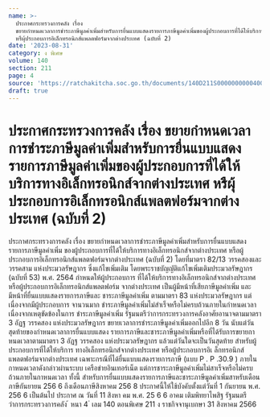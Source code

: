 ```yaml
---
name: >-
  ประกาศกระทรวงการคลัง เรื่อง
  ขยายกำหนดเวลาการชำระภาษีมูลค่าเพิ่มสำหรับการยื่นแบบแสดงรายการภาษีมูลค่าเพิ่มของผู้ประกอบการที่ได้ให้บริการทางอิเล็กทรอนิกส์จากต่างประเทศ
  หรืผุ้ประกอบการอิเล็กทรอนิกส์แพลตฟอร์มจากต่างประเทศ (ฉบับที่ 2)
date: '2023-08-31'
category: ง พิเศษ
volume: 140
section: 211
page: 4
source: 'https://ratchakitcha.soc.go.th/documents/140D211S0000000000400.pdf'
draft: true
---
```


# ประกาศกระทรวงการคลัง เรื่อง ขยายกำหนดเวลาการชำระภาษีมูลค่าเพิ่มสำหรับการยื่นแบบแสดงรายการภาษีมูลค่าเพิ่มของผู้ประกอบการที่ได้ให้บริการทางอิเล็กทรอนิกส์จากต่างประเทศ หรืผุ้ประกอบการอิเล็กทรอนิกส์แพลตฟอร์มจากต่างประเทศ (ฉบับที่ 2)

ประกาศกระทรวงการคลัง เรื่อง ขยายกำหนดเวลาการชำระภาษีมูลค่าเพิ่มสำหรับการยื่นแบบแสดงรายการภาษีมูลค่าเพิ่ม ของผู้ประกอบการที่ได้ให้บริการทางอิเล็กทรอนิกส์จากต่างประเทศ หรือผู้ประกอบการอิเล็กทรอนิกส์แพลตฟอร์มจากต่างประเทศ (ฉบับที่ 2) โดยที่มาตรา 82/13 วรรคสองและวรรคสาม แห่งประมวลรัษฎากร ซึ่งแก้ไขเพิ่มเติม โดยพระราชบัญญัติแก้ไขเพิ่มเติมประมวลรัษฎากร (ฉบับที่ 53) พ.ศ. 2564 กำหนดให้ผู้ประกอบการ ที่ได้ให้บริการทางอิเล็กทรอนิกส์จากต่างประเทศ หรือผู้ประกอบการอิเล็กทรอนิกส์แพลตฟอร์ม จากต่างประเทศ เป็นผู้มีหน้าที่เสียภาษีมูลค่าเพิ่ม และมีหน้าที่ยื่นแบบแสดงรายการภาษีและ ชาระภาษีมูลค่าเพิ่ม ตามมาตรา 83 แห่งประมวลรัษฎากร แต่เนื่องจากมีผู้ประกอบการ จานวนมาก ชำระภาษีมูลค่าเพิ่มไม่สำเร็จหรือไม่ครบถ้วนภายในกำหนดเวลา เนื่องจากเหตุขัดข้องในการ ชำระภาษีมูลค่าเพิ่ม รัฐมนตรีว่าการกระทรวงการคลังอาศัยอานาจตามมาตรา 3 อัฏฐ วรรคสอง แห่งประมวลรัษฎากร ขยายเวลาการชำระภาษีมูลค่าเพิ่มออกไปอีก 8 วัน นับแต่วัน สุดท้ายของกำหนดเวลาการยื่นแบบแสดง รายการภาษีและชาระภาษีมูลค่าเพิ่มหรือที่ได้รับการขยายกาหนดเวลาตามมาตรา 3 อัฏฐ วรรคสอง แห่งประมวลรัษฎากร แล้วแต่วันใดจะเป็นวันสุดท้าย สำหรับผู้ประกอบการที่ได้ให้บริการ ทางอิเล็กทรอนิกส์จากต่างประเทศ หรือผู้ประกอบการอิเ ล็กทรอนิกส์แพลตฟอร์มจากต่างประเทศ เฉพาะกรณีที่ได้ยื่นแบบแสดงรายการภาษี (แบบ P . P .30.9 ) ภายในกาหนดเวลาดังกล่าวผ่านระบบ เครือข่ายอินเทอร์เน็ต แต่การชาระภาษีมูลค่าเพิ่มไม่สาเร็จหรือไม่ครบถ้วนภายในกาหนดเวลา ทั้งนี้ สำหรับการยื่นแบบแสดงรายการภาษีและชาระภาษีมูลค่าเพิ่มสาหรับเดือนภาษีกันยายน 256 6 ถึงเดือนภาษีสิงหาคม 256 8 ประกาศนี้ให้ใช้บังคับตั้งแต่วันที่ 1 กันยายน พ.ศ. 256 6 เป็นต้นไป ประกาศ ณ วันที่ 11 สิงหา คม พ.ศ. 25 6 6 อาคม เติมพิทยาไพสิฐ รัฐมนตรีว่าการกระทรวงการคลัง ้ หนา 4 ่ เลม 140 ตอนพิเศษ 211 ง ราชกิจจานุเบกษา 31 สิงหาคม 2566
